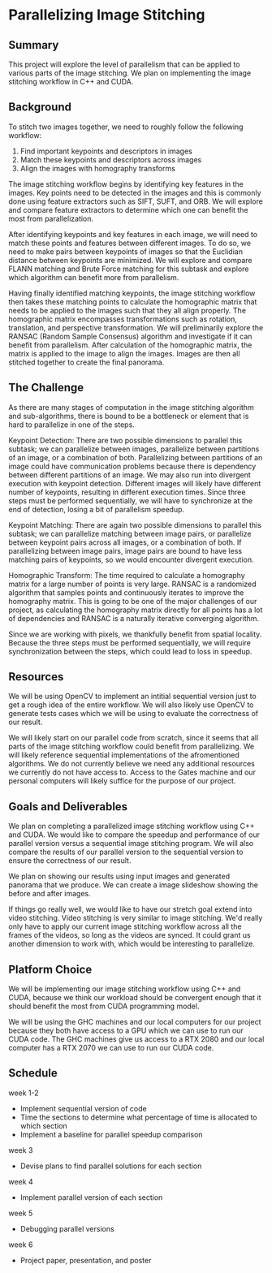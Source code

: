 # Parallelizing Image Stitching

## Summary
This project will explore the level of parallelism that can be applied to various parts of the image stitching. We plan on implementing the image stitching workflow in C++ and CUDA.

## Background
To stitch two images together, we need to roughly follow the following workflow:
1. Find important keypoints and descriptors in images
2. Match these keypoints and descriptors across images
3. Align the images with homography transforms


The image stitching workflow begins by identifying key features in the images. Key points need to be detected in the images and this is commonly done using feature extractors such as SIFT, SUFT, and ORB. We will explore and compare feature extractors to determine which one can benefit the most from parallelization.

After identifying keypoints and key features in each image, we will need to match these points and features between different images. To do so, we need to make pairs between keypoints of images so that the Euclidian distance between keypoints are minimized. We will explore and compare FLANN matching and Brute Force matching for this subtask and explore which algorithm can benefit more from parallelism.

Having finally identified matching keypoints, the image stitching workflow then takes these matching points to calculate the homographic matrix that needs to be applied to the images such that they all align properly. The homographic matrix encompasses transformations such as rotation, translation, and perspective transformation. We will preliminarily explore the RANSAC (Random Sample Consensus) algorithm and investigate if it can benefit from parallelism. After calculation of the homographic matrix, the matrix is applied to the image to align the images. Images are then all stitched together to create the final panorama.


## The Challenge
As there are many stages of computation in the image stitching algorithm and sub-algorithms, there is bound to be a bottleneck or element that is hard to parallelize in one of the steps.

Keypoint Detection: 
There are two possible dimensions to parallel this subtask; we can parallelize between images, parallelize between partitions of an image, or a combination of both. Parallelizing between partitions of an image could have communication problems because there is dependency between different partitions of an image. We may also run into divergent execution with keypoint detection. Different images will likely have different number of keypoints, resulting in different execution times. Since three steps must be performed sequentially, we will have to synchronize at the end of detection, losing a bit of parallelism speedup.

Keypoint Matching:
There are again two possible dimensions to parallel this subtask; we can parallelize matching between image pairs, or parallelize between keypoint pairs across all images, or a combination of both. If parallelizing between image pairs, image pairs are bound to have less matching pairs of keypoints, so we would encounter divergent execution.

Homographic Transform:
The time required to calculate a homography matrix for a large number of points is very large. RANSAC is a randomized algorithm that samples points and continuously iterates to improve the homography matrix. This is going to be one of the major challenges of our project, as calculating the homography matrix directly for all points has a lot of dependencies and RANSAC is a naturally iterative converging algorithm.

Since we are working with pixels, we thankfully benefit from spatial locality. Because the three steps must be performed sequentially, we will require synchronization between the steps, which could lead to loss in speedup.

## Resources
We will be using OpenCV to implement an intitial sequential version just to get a rough idea of the entire workflow. We will also likely use OpenCV to generate tests cases which we will be using to evaluate the correctness of our result.

We will likely start on our parallel code from scratch, since it seems that all parts of the image stitching workflow could benefit from parallelizing. We will likely reference sequential implementations of the afromentioned algorithms. We do not currently believe we need any additional resources we currently do not have access to. Access to the Gates machine and our personal computers will likely suffice for the purpose of our project.



## Goals and Deliverables
We plan on completing a parallelized image stitching workflow using C++ and CUDA. We would like to compare the speedup and performance of our parallel version versus a sequential image stitching program. We will also compare the results of our parallel version to the sequential version to ensure the correctness of our result.

We plan on showing our results using input images and generated panorama that we produce. We can  create a image slideshow showing the before and after images.

If things go really well, we would like to have our stretch goal extend into video stitching. Video stitching is very similar to image stitching. We'd really only have to apply our current image stitching workflow across all the frames of the videos, so long as the videos are synced. It could grant us another dimension to work with, which would be interesting to parallelize.


## Platform Choice
We will be implementing our image stitching workflow using C++ and CUDA, because we think our workload should be convergent enough that it should benefit the most from CUDA programming model. 

We will be using the GHC machines and our local computers for our project because they both have access to a GPU which we can use to run our CUDA code. The GHC machines give us access to a RTX 2080 and our local computer has a RTX 2070 we can use to run our CUDA code.

## Schedule
week 1-2
 - Implement sequential version of code
 - Time the sections to determine what percentage of time is allocated to which section
 - Implement a baseline for parallel speedup comparison

week 3
 - Devise plans to find parallel solutions for each section

week 4
 - Implement parallel version of each section

week 5
 - Debugging parallel versions

week 6
 - Project paper, presentation, and poster
